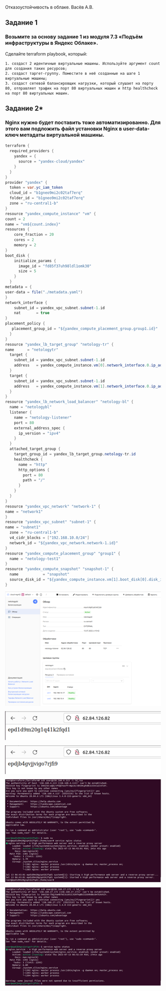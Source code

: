 Отказоустойчивость в облаке. Васёв А.В.

## Задание 1
### Возьмите за основу задание 1 из модуля 7.3 «Подъём инфраструктуры в Яндекс Облаке».

Сделайте terraform playbook, который:

    1. создаст 2 идентичные виртуальные машины. Используйте аргумент count для создания таких ресурсов;
    2. создаст таргет-группу. Поместите в неё созданные на шаге 1 виртуальные машины;
    3. создаст сетевой балансировщик нагрузки, который слушает на порту 80, отправляет трафик на порт 80 виртуальных машин и http healthcheck на порт 80 виртуальных машин.

## Задание 2*
### Nginx нужно будет поставить тоже автоматизированно. Для этого вам подложить файл установки Nginx в user-data-ключ метадаты виртуальной машины.

```java
terraform {
  required_providers {
    yandex = {
      source = "yandex-cloud/yandex"
    }
  }
}
provider "yandex" {
  token = var.yc_iam_token
  cloud_id = "b1gneo9mi2c02taf7erq"
  folder_id = "b1gneo9mi2c02taf7erq"
  zone = "ru-central1-b"
}
resource "yandex_compute_instance" "vm" {
count = 2
name = "vm${count.index}"
resources {
    core_fraction = 20
    cores = 2
    memory = 2
}
boot_disk {
    initialize_params {
      image_id = "fd85f37uh98ldl1omk30"
      size = 5
    }
  }
metadata = {
user-data = file("./metadata.yaml")
}
network_interface {
    subnet_id = yandex_vpc_subnet.subnet-1.id
    nat       = true
}
placement_policy {
   placement_group_id = "${yandex_compute_placement_group.group1.id}"
  }
}
resource "yandex_lb_target_group" "netology-tr" {
name      = "netologytr"
  target {
    subnet_id = yandex_vpc_subnet.subnet-1.id
    address   = yandex_compute_instance.vm[0].network_interface.0.ip_address
  }
  target {
    subnet_id = yandex_vpc_subnet.subnet-1.id
    address   = yandex_compute_instance.vm[1].network_interface.0.ip_address
  }
}
resource "yandex_lb_network_load_balancer" "netology-bl" {
  name = "netologybl"
  listener {
    name = "netology-listener"
    port = 80
    external_address_spec {
      ip_version = "ipv4"
    }
  }
  attached_target_group {
    target_group_id = yandex_lb_target_group.netology-tr.id
    healthcheck {
      name = "http"
      http_options {
        port = 80
        path = "/"
      }
    }
  }
}
resource "yandex_vpc_network" "network-1" {
name = "network1"
}
resource "yandex_vpc_subnet" "subnet-1" {
name = "subnet1"
  zone = "ru-central1-b"
  v4_cidr_blocks = ["192.168.10.0/24"]
  network_id = "${yandex_vpc_network.network-1.id}"
}
resource "yandex_compute_placement_group" "group1" {
  name = "netology-test1"
}
resource "yandex_compute_snapshot" "snapshot-1" {
  name           = "snapshot"
  source_disk_id = "${yandex_compute_instance.vm[1].boot_disk[0].disk_id}"
}
```

![alt text](https://github.com/rus42/ResiliencyInTheCloud/blob/main/Task_1.1.png)

![alt text](https://github.com/rus42/ResiliencyInTheCloud/blob/main/Task_1.2.png)

![alt text](https://github.com/rus42/ResiliencyInTheCloud/blob/main/Task_1.3.png)

![alt text](https://github.com/rus42/ResiliencyInTheCloud/blob/main/Task_1.4.png)

![alt text](https://github.com/rus42/ResiliencyInTheCloud/blob/main/Task_1.5.png)

